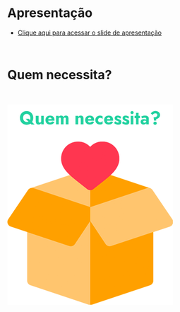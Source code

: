 # Apresentação

- [Clique aqui para acessar o slide de apresentação](../Divulgacao/Apresentacao/Apresentação&#32;2&#32;-&#32;Solução&#32;final.ppxt)

<br>

# Quem necessita?

<br>

![Logo](../Artefatos/logo.png)